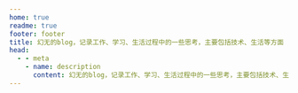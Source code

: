 ```yaml
---
home: true
readme: true
footer: footer
title: 幻无的blog，记录工作、学习、生活过程中的一些思考，主要包括技术、生活等方面
head:
  - - meta
    - name: description
      content: 幻无的blog，记录工作、学习、生活过程中的一些思考，主要包括技术、生活等方面
---
```


